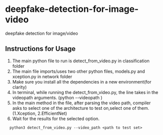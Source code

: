 # deepfake-detection-for-image-video
deepfake detection for image/video



  ## Instructions for Usage
1) The main python file to run is detect_from_video.py in classification folder
2) The main file imports/uses two other python files, models.py and xception.py in network folder
3) Make sure you install all the dependencies in a new environment(for clarity)
4) In terminal, while running the detect_from_video.py, the line takes in the videopath arguments. (python <file> --videopath <path>)
5) In the main method in the file, after parsing the video path, compiler asks to select one of the architecture to test on,select one of them. (1.Xception, 2.EfficientNet)
6) Wait for the results for the selected option.

```
  python3 detect_from_video.py --video_path <path to test set>
```
